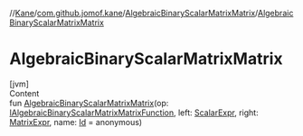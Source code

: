 //[Kane](../../index.md)/[com.github.jomof.kane](../index.md)/[AlgebraicBinaryScalarMatrixMatrix](index.md)/[AlgebraicBinaryScalarMatrixMatrix](-algebraic-binary-scalar-matrix-matrix.md)



# AlgebraicBinaryScalarMatrixMatrix  
[jvm]  
Content  
fun [AlgebraicBinaryScalarMatrixMatrix](-algebraic-binary-scalar-matrix-matrix.md)(op: [IAlgebraicBinaryScalarMatrixMatrixFunction](../-i-algebraic-binary-scalar-matrix-matrix-function/index.md), left: [ScalarExpr](../-scalar-expr/index.md), right: [MatrixExpr](../-matrix-expr/index.md), name: [Id](../../com.github.jomof.kane.impl/index.md#%5Bcom.github.jomof.kane.impl%2FId%2F%2F%2FPointingToDeclaration%2F%5D%2FClasslikes%2F-1691848896) = anonymous)  



